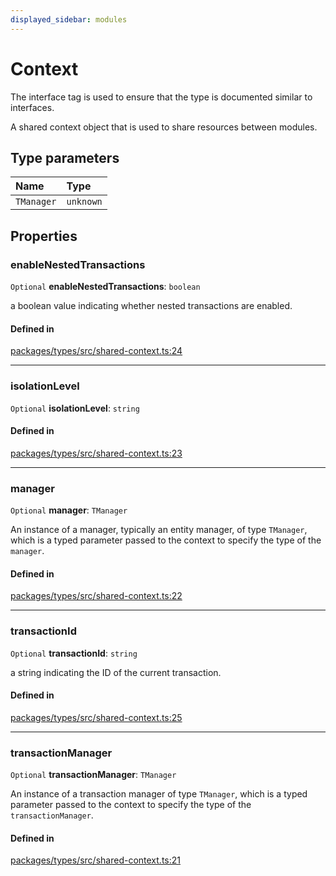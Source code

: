 ```yaml
---
displayed_sidebar: modules
---
```


# Context

The interface tag is used to ensure that the type is documented similar to interfaces.

A shared context object that is used to share resources between modules.

## Type parameters

| Name | Type |
| :------ | :------ |
| `TManager` | `unknown` |

## Properties

### enableNestedTransactions

 `Optional` **enableNestedTransactions**: `boolean`

a boolean value indicating whether nested transactions are enabled.

#### Defined in

[packages/types/src/shared-context.ts:24](https://github.com/medusajs/medusa/blob/0350eeb0a1/packages/types/src/shared-context.ts#L24)

___

### isolationLevel

 `Optional` **isolationLevel**: `string`

#### Defined in

[packages/types/src/shared-context.ts:23](https://github.com/medusajs/medusa/blob/0350eeb0a1/packages/types/src/shared-context.ts#L23)

___

### manager

 `Optional` **manager**: `TManager`

An instance of a manager, typically an entity manager, of type `TManager`, which is a typed parameter passed to the context to specify the type of the `manager`.

#### Defined in

[packages/types/src/shared-context.ts:22](https://github.com/medusajs/medusa/blob/0350eeb0a1/packages/types/src/shared-context.ts#L22)

___

### transactionId

 `Optional` **transactionId**: `string`

a string indicating the ID of the current transaction.

#### Defined in

[packages/types/src/shared-context.ts:25](https://github.com/medusajs/medusa/blob/0350eeb0a1/packages/types/src/shared-context.ts#L25)

___

### transactionManager

 `Optional` **transactionManager**: `TManager`

An instance of a transaction manager of type `TManager`, which is a typed parameter passed to the context to specify the type of the `transactionManager`.

#### Defined in

[packages/types/src/shared-context.ts:21](https://github.com/medusajs/medusa/blob/0350eeb0a1/packages/types/src/shared-context.ts#L21)
